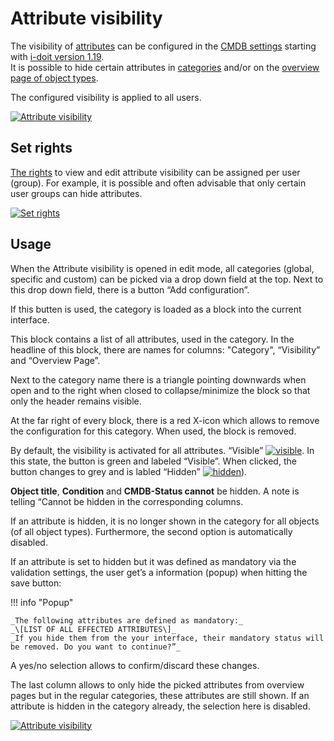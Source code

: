 # Attribute visibility

The visibility of [attributes](./attribute-fields.md) can be configured in the [CMDB settings](../system-administration/administration/cmdb-settings.md) starting with [i-doit version 1.19](../version-history/release-notes/release-notes-1.19.md).  
It is possible to hide certain attributes in [categories](./categories-and-attributes.md) and/or on the [overview page of object types](./object-types.md).

The configured visibility is applied to all users.

[![Attribute visibility](../assets/images/en/basics/attribute-visibility/1-av.png)](../assets/images/en/basics/attribute-visibility/1-av.png)

Set rights
----------

[The rights](../efficient-documentation/rights-management/index.md) to view and edit attribute visibility can be assigned per user (group). For example, it is possible and often advisable that only certain user groups can hide attributes.

[![Set rights](../assets/images/en/basics/attribute-visibility/2-av.png)](../assets/images/en/basics/attribute-visibility/2-av.png)

Usage
-----

When the Attribute visibility is opened in edit mode, all categories (global, specific and custom) can be picked via a drop down field at the top. Next to this drop down field, there is a button “Add configuration”.

If this butten is used, the category is loaded as a block into the current interface.

This block contains a list of all attributes, used in the category. In the headline of this block, there are names for columns: "Category", “Visibility” and “Overview Page”.

Next to the category name there is a triangle pointing downwards when open and to the right when closed to collapse/minimize the block so that only the header remains visible.

At the far right of every block, there is a red X-icon which allows to remove the configuration for this category. When used, the block is removed.

By default, the visibility is activated for all attributes. “Visible” [![visible](../assets/images/en/basics/attribute-visibility/3-av.png)](../assets/images/en/basics/attribute-visibility/3-av.png). In this state, the button is green and labeled “Visible”. When clicked, the button changes to grey and is labled “Hidden” [![hidden](../assets/images/en/basics/attribute-visibility/4-av.png)](../assets/images/en/basics/attribute-visibility/4-av.png)).

**Object title**, **Condition** and **CMDB-Status cannot** be hidden. A note is telling “Cannot be hidden in the corresponding columns.

If an attribute is hidden, it is no longer shown in the category for all objects (of all object types). Furthermore, the second option is automatically disabled.

If an attribute is set to hidden but it was defined as mandatory via the validation settings, the user get’s a information (popup) when hitting the save button:

!!! info "Popup"

    _The following attributes are defined as mandatory:_
    _\[LIST OF ALL EFFECTED ATTRIBUTES\]_
    _If you hide them from the your interface, their mandatory status will be removed. Do you want to continue?”_

A yes/no selection allows to confirm/discard these changes.

The last column allows to only hide the picked attributes from overview pages but in the regular categories, these attributes are still shown. If an attribute is hidden in the category already, the selection here is disabled.

[![Attribute visibility](../assets/images/en/basics/attribute-visibility/5-av.png)](../assets/images/en/basics/attribute-visibility/5-av.png)